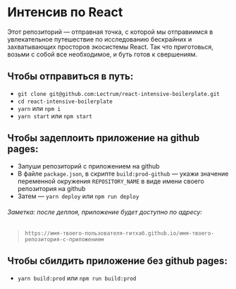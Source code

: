 # Интенсив по React

Этот репозиторий — отправная точка, с которой мы отправиимся в увлекательное путешествие по исследованию бескрайних и захватывающих просторов экосистемы React. Так что приготовься, возьми с собой все необходимое, и буть готов к свершениям.

## Чтобы отправиться в путь:

*   `git clone git@github.com:Lectrum/react-intensive-boilerplate.git`
*   `cd react-intensive-boilerplate`
*   `yarn` или `npm i`
*   `yarn start` или `npm start`

## Чтобы задеплоить приложение на github pages:

*   Запуши репозиторий с приложением на github
*   В файле `package.json`, в скрипте `build:prod-github` — укажи значение переменной окружения `REPOSITORY_NAME` в виде имени своего репозитория на github
*   Затем — `yarn deploy` или `npm run deploy`

###### Заметка: после деплоя, приложение будет доступно по адресу:
> `https://имя-твоего-пользователя-гитхаб.github.io/имя-твоего-репозитория-с-приложением`


## Чтобы сбилдить приложение без github pages:

*   `yarn build:prod` или `npm run build:prod`
